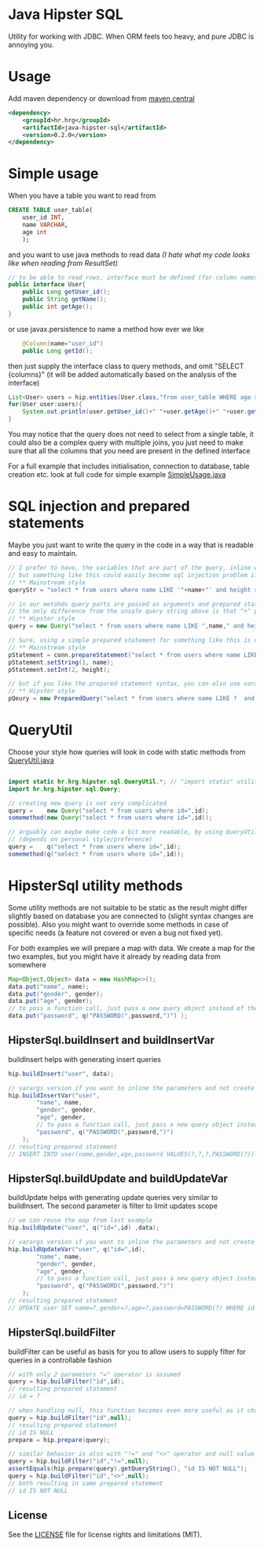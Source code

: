 # Java Hipster SQL 

Utility for working with JDBC. When ORM feels too heavy, and pure JDBC is annoying you.


 # Usage

Add maven dependency or download from [maven central](http://repo1.maven.org/maven2/hr/hrg/java-hipster-sql/)

```xml
<dependency>
	<groupId>hr.hrg</groupId>
	<artifactId>java-hipster-sql</artifactId>
	<version>0.2.0</version>
</dependency>
```

# Simple usage

When you have a table you want to read from

```sql
CREATE TABLE user_table(
	user_id INT, 
	name VARCHAR, 
	age int
	);
```

and you want to use java methods to read data _(I hate what my code looks like when reading from ResultSet)_

```java
// to be able to read rows, interface must be defined (for column names and types)
public interface User{
	public Long getUser_id(); 
	public String getName();
	public int getAge();
}	

```
		
or use javax.persistence to name a method how ever we like 

```java
	@Column(name="user_id")
	public Long getId(); 

```
then just supply the interface class to query methods, and omit "SELECT {columns}" (it will be added automatically based on the analysis of the interface)
```java
List<User> users = hip.entities(User.class,"from user_table WHERE age > ", 23);		
for(User user:users){
	System.out.println(user.getUser_id()+" "+user.getAge()+" "+user.getName());        	
}
```
You may notice that the query does not need to select from a single table,
it could also be a complex query with multiple joins, you just
need to make sure that all the columns that you need are present in the defined interface

For a full example that includes initialisation, connection to database, table creation etc. look at full code for
simple example [SimpleUsage.java](src/test/java/hr/hrg/hipster/sql/SimpleUsage.java) 



# SQL injection and prepared statements
Maybe you just want to write the query in the code in a way that is readable and easy to maintain.

```java
// I prefer to have, the variables that are part of the query, inline with sql code, 
// but something like this could easily become sql injection problem if name variable comes from user input
// ** Mainstream style
queryStr = "select * from users where name LIKE '"+name+"' and height > "+height+" order by name";

// in our metohds query parts are passed as arguments and prepared statments are used in the background 
// the only difference from the unsafe query string above is that "+" plus operator is replaced by "," comma
// ** Hipster style
query = new Query("select * from users where name LIKE ",name," and height > ",height," order by name");

// Sure, using a simple prepared statement for something like this is not so bad, but it gets complicated quickly
// ** Mainstream style
pStatement = conn.prepareStatement("select * from users where name LIKE ?  and height > ? order by name");
pStatement.setString(1, name);
pStatement.setInt(2, height);

// but if you like the prepared statement syntax, you can also use varargs with PreparedQuery
// ** Hipster style
pQeury = new PreparedQuery("select * from users where name LIKE ?  and height > ? order by name", name, height);


```

# QueryUtil
Choose your style how queries will look in code with static methods from [QueryUtil.java](src/main/java/hr/hrg/hipster/sql/QueryUtil.java)

```java

import static hr.hrg.hipster.sql.QueryUtil.*; // "import static" utility methods from QueryUtil
import hr.hrg.hipster.sql.Query;

// creating new query is not very complicated
query =    new Query("select * from users where id=",id);
somemethod(new Query("select * from users where id=",id));

// arguably can maybe make code a bit more readable, by using QueryUtil.q static method 
// (depends on personal style/preference)
query =    q("select * from users where id=",id);
somemethod(q("select * from users where id=",id));


```

# HipsterSql utility methods
Some utility methods are not suitable to be static as the result might differ slightly based
on database you are connected to (slight syntax changes are possible). Also you might want to
override some methods in case of specific needs (a feature not covered or even a bug not fixed yet).

For both examples we will prepare a map with data. We create a map for the two examples, 
but you might have it already by reading data from somewhere

```java
Map<Object,Object> data = new HashMap<>();
data.put("name", name);
data.put("gender", gender);
data.put("age", gender);
// to pass a function call, just pass a new query object instead of the value
data.put("password", q("PASSWORD(",password,")") );
```

## HipsterSql.buildInsert and buildInsertVar 
buildInsert helps with generating insert queries

```java
hip.buildInsert("user", data);

// varargs version if you want to inline the parameters and not create a map with data
hip.buildInsertVar("user", 
		"name", name,
		"gender", gender,
		"age", gender,
		// to pass a function call, just pass a new query object instead of the value
		"password", q("PASSWORD(",password,")")
	);
// resulting prepared statement 
// INSERT INTO user(name,gender,age,password VALUES(?,?,?,PASSWORD(?))
```

## HipsterSql.buildUpdate and buildUpdateVar
buildUpdate helps with generating update queries very similar to buildInsert.
The second parameter is filter to limit updates scope

```java
// we can reuse the map from last example
hip.buildUpdate("user", q("id=",id) ,data);

// varargs version if you want to inline the parameters and not create a map with data
hip.buildUpdateVar("user", q("id=",id),  
		"name", name,
		"gender", gender,
		"age", gender,
		// to pass a function call, just pass a new query object instead of the value
		"password", q("PASSWORD(",password,")")
	);
// resulting prepared statement 
// UPDATE user SET name=?,gender=?,age=?,password=PASSWORD(?) WHERE id = ?
```

## HipsterSql.buildFilter
buildFilter can be useful as basis for you to allow users to supply filter for queries in a controllable fashion

```java
// with only 2 parameters "=" operator is assumed 
query = hip.buildFilter("id",id);
// resulting prepared statement
// id = ?

// when handling null, this function becomes even more useful as it changes "id = null" to "id IS NULL"
query = hip.buildFilter("id",null);
// resulting prepared statement
// id IS NULL
prepare = hip.prepare(query);

// similar behavior is also with "!=" and "<>" operator and null value
query = hip.buildFilter("id","!=",null);
assertEquals(hip.prepare(query).getQueryString(), "id IS NOT NULL");
query = hip.buildFilter("id","<>",null);
// both resulting in same prepared statement
// id IS NOT NULL
```

## License

See the [LICENSE](LICENSE.md) file for license rights and limitations (MIT).
